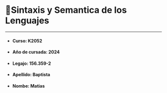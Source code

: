 # 📌Sintaxis y Semantica de los Lenguajes

------------

- ####  Curso:  K2052
- #### Año de cursada:  2024
- #### Legajo:  156.359-2
- #### Apellido: Baptista
- #### Nombe: Matias
